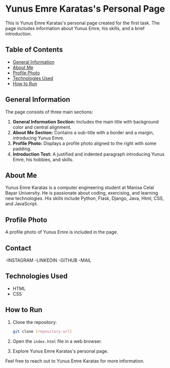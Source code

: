 # Yunus Emre Karatas's Personal Page

This is Yunus Emre Karatas's personal page created for the first task. The page includes information about Yunus Emre, his skills, and a brief introduction.

## Table of Contents

- [General Information](#general-information)
- [About Me](#about-me)
- [Profile Photo](#profile-photo)
- [Technologies Used](#technologies-used)
- [How to Run](#how-to-run)

## General Information

The page consists of three main sections:
1. **General Information Section:** Includes the main title with background color and central alignment.
2. **About Me Section:** Contains a sub-title with a border and a margin, introducing Yunus Emre.
3. **Profile Photo:** Displays a profile photo aligned to the right with some padding.
4. **Introduction Text:** A justified and indented paragraph introducing Yunus Emre, his hobbies, and skills.

## About Me

Yunus Emre Karatas is a computer engineering student at Manisa Celal Bayar University. He is passionate about coding, exercising, and learning new technologies. His skills include Python, Flask, Django, Java, Html, CSS, and JavaScript.

## Profile Photo

A profile photo of Yunus Emre is included in the page.

## Contact
-INSTAGRAM
-LINKEDIN
-GITHUB
-MAIL

## Technologies Used

- HTML
- CSS

## How to Run

1. Clone the repository:

    ```bash
    git clone [repository-url]
    ```

2. Open the `index.html` file in a web browser.

3. Explore Yunus Emre Karatas's personal page.

Feel free to reach out to Yunus Emre Karatas for more information.

